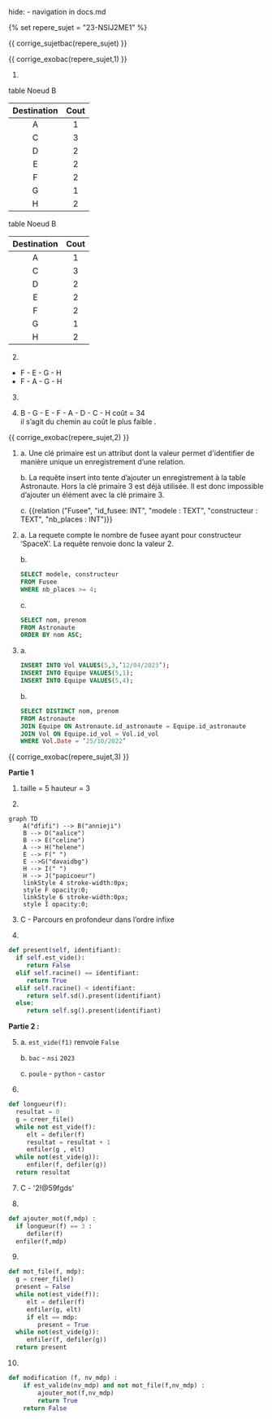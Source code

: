 hide: - navigation  in docs.md

{% set repere_sujet = "23-NSIJ2ME1" %}

{{ corrige_sujetbac(repere_sujet) }}


{{ corrige_exobac(repere_sujet,1) }}

1. 

table Noeud B

|Destination | Cout |
|:---:|:---:|
|A|1|
|C|3|
|D|2|
|E|2|
|F|2|
|G|1|
|H|2|

table Noeud B

|Destination | Cout |
|:---:|:---:|
|A|1|
|C|3|
|D|2|
|E|2|
|F|2|
|G|1|
|H|2|

2.  

- F - E - G - H  
- F - A - G - H   

3. 


4. B - G - E - F - A - D - C - H  coût = 34   
il s’agit du chemin au coût le plus faible .


{{ corrige_exobac(repere_sujet,2) }}
 
1.  a. Une clé primaire est un attribut dont la valeur permet d'identifier de manière unique un enregistrement d’une relation.

    b. La requête insert into tente d’ajouter un enregistrement à la table Astronaute. Hors la clé primaire 3 est déjà utilisée. Il est donc impossible d’ajouter un élément avec la clé primaire 3. 

    c. {{relation ("Fusee", "id_fusee: INT", "modele : TEXT", "constructeur : TEXT", "nb_places : INT")}}
 
 2. a. La requete compte le nombre de fusee ayant pour constructeur ‘SpaceX’. La requête renvoie donc la valeur 2.

    b. 
    ```sql
    SELECT modele, constructeur
    FROM Fusee
    WHERE nb_places >= 4;
    ```

    c.  
    ```sql
    SELECT nom, prenom
    FROM Astronaute
    ORDER BY nom ASC;
    ```
 
3.  a.  
    ```sql
    INSERT INTO Vol VALUES(5,3,’12/04/2023’);
    INSERT INTO Equipe VALUES(5,1);
    INSERT INTO Equipe VALUES(5,4);
    ```

    b. 
    ```sql
    SELECT DISTINCT nom, prenom
    FROM Astronaute
    JOIN Equipe ON Astronaute.id_astronaute = Equipe.id_astronaute
    JOIN Vol ON Equipe.id_vol = Vol.id_vol
    WHERE Vol.Date = ‘25/10/2022’
    ```
  


{{ corrige_exobac(repere_sujet,3) }}

**Partie 1**  
 
1.  taille = 5 hauteur = 3 
 
2. 

```mermaid
graph TD
    A("dfifi") --> B("annieji") 
    B --> D("aalice")
    B --> E("celine")
    A --> H("helene")
    E --> F(" ")
    E -->G("davaidbg")
    H --> I(" ")
    H --> J("papicoeur")
    linkStyle 4 stroke-width:0px;
    style F opacity:0;
    linkStyle 6 stroke-width:0px;
    style I opacity:0;
```

3. C - Parcours en profondeur dans l’ordre infixe
 
4. 
```python 
def present(self, identifiant):
  if self.est_vide():
     return False
  elif self.racine() == identifiant:
     return True
  elif self.racine() < identifiant:
     return self.sd().present(identifiant)
  else:
     return self.sg().present(identifiant)
```

**Partie 2 :**  

5.  a. `est_vide(f1)` renvoie `False`

    b. `bac` - `nsi` `2023` 

    c. `poule` - `python` - `castor`

6. 
```python 
def longueur(f):
  resultat = 0
  g = creer_file()
  while not est_vide(f):
     elt = defiler(f)
     resultat = resultat + 1
     enfiler(g , elt)
  while not(est_vide(g)):
     enfiler(f, defiler(g))
  return resultat
```

7. C - '2!@59fgds'
 
8. 
```python
def ajouter_mot(f,mdp) : 
  if longueur(f) == 3 : 
     defiler(f)
  enfiler(f,mdp)
```
 
9. 
```python
def mot_file(f, mdp):
  g = creer_file()
  present = False
  while not(est_vide(f)):
     elt = defiler(f)
     enfiler(g, elt)
     if elt == mdp:
        present = True
  while not(est_vide(g)):
     enfiler(f, defiler(g))
  return present
```

10. 
```python
def modification (f, nv_mdp) : 
    if est_valide(nv_mdp) and not mot_file(f,nv_mdp) : 
        ajouter_mot(f,nv_mdp)
        return True
    return False
```


